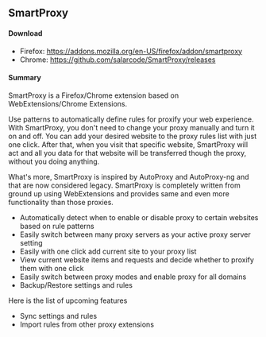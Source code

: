 ## SmartProxy

#### Download

 * Firefox: https://addons.mozilla.org/en-US/firefox/addon/smartproxy
 * Chrome: https://github.com/salarcode/SmartProxy/releases

#### Summary
SmartProxy is a Firefox/Chrome extension based on WebExtensions/Chrome Extensions.

Use patterns to automatically define rules for proxify your web experience. With SmartProxy, you don't need to change your proxy manually and turn it on and off. You can add your desired website to the proxy rules list with just one click. After that, when you visit that specific website, SmartProxy will act and all you data for that website will be transferred though the proxy, without you doing anything.

What's more, SmartProxy is inspired by AutoProxy and AutoProxy-ng and that are now considered legacy. SmartProxy is completely written from ground up using WebExtensions and provides same and even more functionality than those proxies.


 * Automatically detect when to enable or disable proxy to certain websites based on rule patterns
 * Easily switch between many proxy servers as your active proxy server setting
 * Easily with one click add current site to your proxy list
 * View current website items and requests and decide whether to proxify them with one click
 * Easily switch between proxy modes and enable proxy for all domains
 * Backup/Restore settings and rules


Here is the list of upcoming features

 * Sync settings and rules
 * Import rules from other proxy extensions

